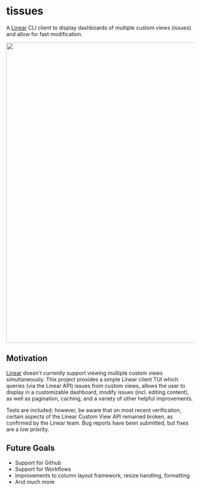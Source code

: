 # tissues
A [Linear](https://linear.app) CLI client to display dashboards of multiple custom views (issues) and allow for fast modification.

<img width="800px" src="https://raw.githubusercontent.com/kgodara/tissues/master/docs/resources/demo.gif" />

## Motivation
[Linear](https://linear.app) doesn't currently support viewing multiple custom views simultaneously.
This project provides a simple Linear client TUI which queries (via the Linear API) issues from custom views, allows the user to display in a customizable dashboard, modify issues (incl. editing content), as well as pagination, caching, and a variety of other helpful improvements.

Tests are included; however, be aware that on most recent verification, certain aspects of the Linear Custom View API remained broken, as confirmed by the Linear team. Bug reports have been submitted, but fixes are a low priority.

## Future Goals

 - Support for Github
 - Support for Workflows
 - Improvements to column layout framework, resize handling, formatting
 - And much more

